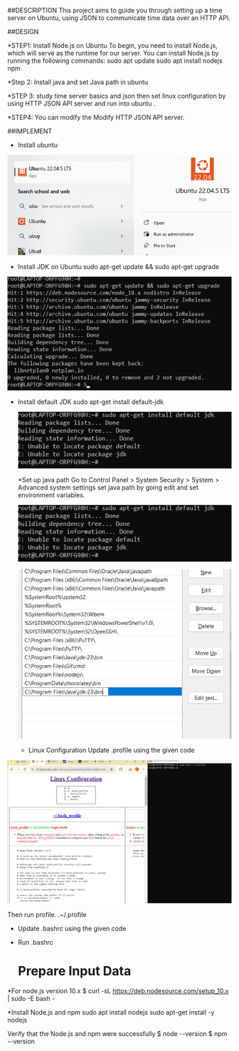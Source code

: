 ##DESCRIPTION
This project aims to guide you through setting up a time server on Ubuntu, using JSON to communicate time data over an HTTP API. 

##DESIGN

 *STEP1: Install Node.js on Ubuntu
 To begin, you need to install Node.js, which will serve as the runtime for our server. You can install Node.js by running the following commands:
  sudo apt update
sudo apt install nodejs npm

*Step 2: Install java and set Java path in ubuntu

*STEP 3: study time server basics and json then set linux configuration by using HTTP JSON API server and run into ubuntu .

*STEP4:  You can modify the Modify HTTP JSON API server.

##IMPLEMENT

  * Install ubuntu

    
  ![alt text](https://github.com/Priyanka651/Cloud-computing-/blob/main/Screenshot%202024-10-04%20094517.png?raw=true)
 * Install JDK on Ubuntu 
 sudo apt-get update && sudo apt-get upgrade

![Alt text]( https://github.com/Priyanka651/Cloud-computing-/blob/main/1.png?raw=true)

 
 * Install default JDK
   sudo apt-get install default-jdk

   ![alt text](https://github.com/Priyanka651/Cloud-computing-/blob/main/2.png?raw=true)

    *Set up java path
   Go to Control Panel > System Security > System > Advanced system settings
   set java path by going edit and set environment variables.
   
   ![alt text](https://github.com/Priyanka651/Cloud-computing-/blob/main/2.png?raw=true)
   
   
   ![alt text](https://github.com/Priyanka651/Cloud-computing-/blob/main/4.png?raw=true)

   * Linux Configuration
 Update .profile using the given code

![alt text](https://github.com/Priyanka651/Cloud-computing-/blob/main/5.png?raw=true)

Then run profile.
.~/.profile
* Update .bashrc using the given code
* Run .bashrc

  # Prepare Input Data
*For node.js version 10.x
$ curl -sL https://deb.nodesource.com/setup_10.x | sudo -E bash -

*Install Node.js and npm
 sudo apt install nodejs
 sudo apt-get install -y nodejs

Verify that the Node.js and npm were successfully
$ node --version
$ npm --version



   
      
